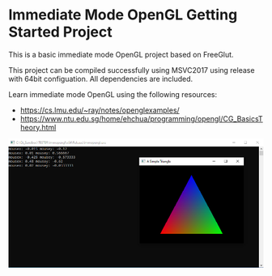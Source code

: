 # Immediate Mode OpenGL Getting Started Project

This is a basic immediate mode OpenGL project based on FreeGlut.

This project can be compiled successfully using MSVC2017 using release with 64bit configuation. All dependencies are included.

Learn immediate mode OpenGL using the following resources:
* https://cs.lmu.edu/~ray/notes/openglexamples/
* https://www.ntu.edu.sg/home/ehchua/programming/opengl/CG_BasicsTheory.html

![screenshot](./screenshot.png)
